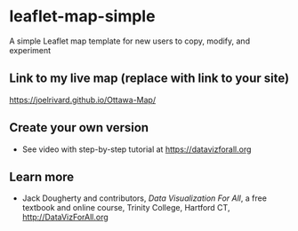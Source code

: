 # leaflet-map-simple
A simple Leaflet map template for new users to copy, modify, and experiment

## Link to my live map (replace with link to your site)

https://joelrivard.github.io/Ottawa-Map/

## Create your own version
- See video with step-by-step tutorial at https://datavizforall.org

## Learn more
- Jack Dougherty and contributors, *Data Visualization For All*, a free textbook and online course, Trinity College, Hartford CT, http://DataVizForAll.org

